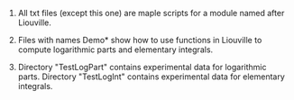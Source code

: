 
1. All txt files (except this one) are maple scripts for a module named after Liouville.

2. Files with names Demo* show how to use functions in Liouville to compute 
   logarithmic parts and elementary integrals.

3. Directory "TestLogPart" contains experimental data  for logarithmic parts.
   Directory "TestLogInt" contains experimental data  for elementary integrals.